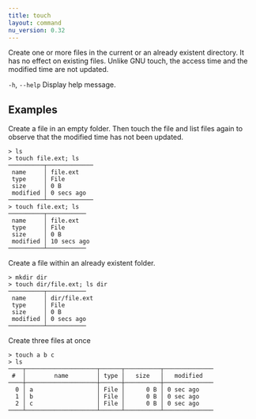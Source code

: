```yaml
---
title: touch
layout: command
nu_version: 0.32
---
```


Create one or more files in the current or an already existent directory.
It has no effect on existing files.
Unlike GNU touch, the access time and the modified time are not updated.

`-h`, `--help`
  Display help message.

## Examples

Create a file in an empty folder. Then touch the file and list files again to observe that the modified time has not been updated.

```shell
> ls
> touch file.ext; ls
──────────┬─────────────
 name     │ file.ext
 type     │ File
 size     │ 0 B
 modified │ 0 secs ago
──────────┴─────────────
> touch file.ext; ls
──────────┬───────────
 name     │ file.ext
 type     │ File
 size     │ 0 B
 modified │ 10 secs ago
──────────┴───────────
```

Create a file within an already existent folder.

```shell
> mkdir dir
> touch dir/file.ext; ls dir
──────────┬───────────
 name     │ dir/file.ext
 type     │ File
 size     │ 0 B
 modified │ 0 secs ago
──────────┴───────────
```

Create three files at once
```shell
> touch a b c
> ls
────┬────────────────────┬──────┬──────────┬──────────────
 #  │        name        │ type │   size   │   modified
────┼────────────────────┼──────┼──────────┼──────────────
  0 │ a                  │ File │      0 B │ 0 sec ago
  1 │ b                  │ File │      0 B │ 0 sec ago
  2 │ c                  │ File │      0 B │ 0 sec ago
────┴────────────────────┴──────┴──────────┴──────────────
